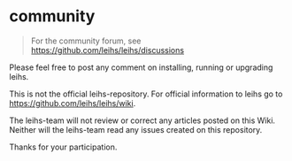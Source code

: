 # community

> For the community forum, see https://github.com/leihs/leihs/discussions

Please feel free to post any comment on installing, running or upgrading leihs.

This is not the official leihs-repository. For official information to leihs go to https://github.com/leihs/leihs/wiki.

The leihs-team will not review or correct any articles posted on this Wiki. Neither will the leihs-team read any issues created on this repository.

Thanks for your participation. 
